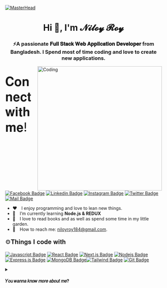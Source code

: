 [![MasterHead](https://developers.giphy.com/branch/master/static/api-512d36c09662682717108a38bbb5c57d.gif)](https://rishavchanda.io)
<h1 align="center">Hi 👋, I'm 𝓝𝓲𝓵𝓸𝔂 𝓡𝓸𝔂</h1>
<h3 align="center">⚡A passionate  𝐅𝐮𝐥𝐥 𝐒𝐭𝐚𝐜𝐤 𝐖𝐞𝐛 𝐀𝐩𝐩𝐥𝐢𝐜𝐚𝐭𝐢𝐨𝐧 𝐃𝐞𝐯𝐞𝐥𝐨𝐩𝐞𝐫 from Bangladesh. I Spend most of time coding and love to create new applications.</h3>
<img align="right" alt="Coding" width="400" src="https://cdn.dribbble.com/users/1162077/screenshots/3848914/programmer.gif">

<p style="font-size:40px;">𝐂𝐨𝐧𝐧𝐞𝐜𝐭 𝐰𝐢𝐭𝐡 𝐦𝐞!</p>

[![Facebook Badge](https://img.shields.io/badge/Facebook-1877F2?style=for-the-badge&logo=facebook&logoColor=white)](https://www.facebook.com/oneo.xan/) [![Linkedin Badge](https://img.shields.io/badge/LinkedIn-0077B5?style=for-the-badge&logo=linkedin&logoColor=white)](https://www.linkedin.com/in/oneo-niloy-roy/) [![Instagram Badge](https://img.shields.io/badge/Instagram-E4405F?style=for-the-badge&logo=instagram&logoColor=white)](https://www.instagram.com/xanon.xo/) [![Twitter Badge](https://img.shields.io/badge/Twitter-1DA1F2?style=for-the-badge&logo=twitter&logoColor=white)](https://twitter.com/NILOYROY_OP) [![Mail Badge](https://img.shields.io/badge/Gmail-D14836?style=for-the-badge&logo=gmail&logoColor=white)](mailto:niloyroy184@gmail.com)

- :hearts:&emsp;I enjoy programming and love to lean new things. <br/>
- 🌱&emsp;I’m currently learning **Node.js & REDUX**
- 🌿&emsp;I love to read books and as well as spend some time in my little garden.
- 📧&emsp;How to reach me: niloyroy184@gmail.com.<br/>

<p style="font-size:20px ;">⚙️𝐓𝐡𝐢𝐧𝐠𝐬 𝐈 𝐜𝐨𝐝𝐞 𝐰𝐢𝐭𝐡</p>

[![Javascript Badge](https://img.shields.io/badge/-Javascript-F0DB4F?style=for-the-badge&labelColor=black&logo=javascript&logoColor=F0DB4F)](#) [![React Badge](https://img.shields.io/badge/-React-61DBFB?style=for-the-badge&labelColor=black&logo=react&logoColor=61DBFB)](#) [![Next.js Badge](https://img.shields.io/badge/next.js-000000?style=for-the-badge&logo=nextdotjs&logoColor=white)](#) [![Nodejs Badge](https://img.shields.io/badge/-Nodejs-3C873A?style=for-the-badge&labelColor=black&logo=node.js&logoColor=3C873A)](#) [![Express.js Badge](https://img.shields.io/badge/Express.js-000000?style=for-the-badge&logo=express&logoColor=white)](#) [![MongoDB Badge](https://img.shields.io/badge/MongoDB-4EA94B?style=for-the-badge&logo=mongodb&logoColor=white)](#)[![Tailwind Badge](https://img.shields.io/badge/Tailwind%20CSS-092749?style=for-the-badge&logo=tailwindcss&logoColor=06B6D4&labelColor=000000)](#) [![Git Badge](https://img.shields.io/badge/Git-F05032?style=for-the-badge&logo=git&logoColor=white)](#)

<details>
<summary>
 <h4>𝑌𝑜𝑢 𝑤𝑎𝑛𝑛𝑎 𝑘𝑛𝑜𝑤 𝑚𝑜𝑟𝑒 𝑎𝑏𝑜𝑢𝑡 𝑚𝑒?</h4>
</summary>

<br >

𝘐 𝘢𝘮 𝘢 𝘴𝘵𝘶𝘥𝘦𝘯𝘵 𝘰𝘧 𝘊𝘰𝘮𝘱𝘶𝘵𝘦𝘳 𝘚𝘤𝘪𝘦𝘯𝘤𝘦 𝘢𝘯𝘥 𝘌𝘯𝘨𝘪𝘯𝘦𝘦𝘳𝘪𝘯𝘨 𝘴𝘵𝘶𝘥𝘺𝘪𝘯𝘨 𝘢𝘵 𝘋𝘢𝘧𝘧𝘰𝘥𝘪𝘭 𝘗𝘰𝘭𝘺𝘵𝘦𝘤𝘩𝘯𝘪𝘤 𝘐𝘯𝘴𝘵𝘪𝘵𝘶𝘵𝘦 . 𝘐  𝘭𝘰𝘷𝘦 𝘱𝘳𝘰𝘨𝘳𝘢𝘮𝘮𝘪𝘯𝘨 𝘢𝘯𝘥 𝘢𝘮 𝘷𝘦𝘳𝘺 𝘪𝘯𝘵𝘦𝘳𝘦𝘴𝘵𝘦𝘥 𝘪𝘯 𝘯𝘦𝘸 𝘵𝘦𝘤𝘩𝘯𝘰𝘭𝘰𝘨𝘪𝘦𝘴.
𝑉𝑖𝑠𝑖𝑡 𝑡𝑜 𝑘𝑛𝑜𝑤 𝑚𝑜𝑟𝑒 𝑎𝑏𝑜𝑢𝑡 𝑚𝑒: 𝓝𝓲𝓵𝓸𝔂𝓡𝓸𝔂.𝒎𝒆

#### Github Stats

![niloyroy-me's github stats](https://github-readme-stats.vercel.app/api?username=xanon-oc&count_private=true&theme=tokyonight&hide=contribs,prs)
![niloyroy-me's github stats](https://github-readme-stats.vercel.app/api/top-langs?username=xanon-oc&show_icons=true&locale=en&layout=compact&theme=tokyonight)

</details>
